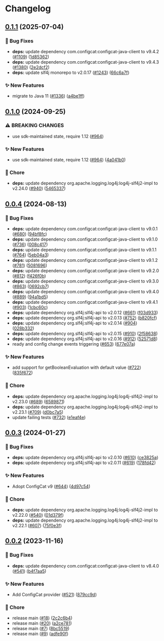 # Changelog

## [0.1.1](https://github.com/open-feature/java-sdk-contrib/compare/dev.openfeature.contrib.providers.configcat-v0.1.0...dev.openfeature.contrib.providers.configcat-v0.1.1) (2025-07-04)


### 🐛 Bug Fixes

* **deps:** update dependency com.configcat:configcat-java-client to v9.4.2 ([#1109](https://github.com/open-feature/java-sdk-contrib/issues/1109)) ([1d85362](https://github.com/open-feature/java-sdk-contrib/commit/1d8536230316242652f9d71c180ef01c525d4c8a))
* **deps:** update dependency com.configcat:configcat-java-client to v9.4.3 ([#1380](https://github.com/open-feature/java-sdk-contrib/issues/1380)) ([2e2dcf2](https://github.com/open-feature/java-sdk-contrib/commit/2e2dcf2992c4cf508aa9db0390fb6367b9c7f6c1))
* **deps:** update slf4j monorepo to v2.0.17 ([#1243](https://github.com/open-feature/java-sdk-contrib/issues/1243)) ([66c6a7f](https://github.com/open-feature/java-sdk-contrib/commit/66c6a7fc1bdc3e907793d2fc1eb0d412693a4aee))


### ✨ New Features

* migrate to Java 11 ([#1336](https://github.com/open-feature/java-sdk-contrib/issues/1336)) ([a4be1ff](https://github.com/open-feature/java-sdk-contrib/commit/a4be1ff66870a72189873171e83c5b65dbb9991c))

## [0.1.0](https://github.com/open-feature/java-sdk-contrib/compare/dev.openfeature.contrib.providers.configcat-v0.0.4...dev.openfeature.contrib.providers.configcat-v0.1.0) (2024-09-25)


### ⚠ BREAKING CHANGES

* use sdk-maintained state, require 1.12 ([#964](https://github.com/open-feature/java-sdk-contrib/issues/964))

### ✨ New Features

* use sdk-maintained state, require 1.12 ([#964](https://github.com/open-feature/java-sdk-contrib/issues/964)) ([4a041b0](https://github.com/open-feature/java-sdk-contrib/commit/4a041b0dda9c4e460f4c2199f3bc680df0dda621))


### 🧹 Chore

* **deps:** update dependency org.apache.logging.log4j:log4j-slf4j2-impl to v2.24.0 ([#940](https://github.com/open-feature/java-sdk-contrib/issues/940)) ([5465337](https://github.com/open-feature/java-sdk-contrib/commit/546533739b453988720bb051d5e623ac7eb0b588))

## [0.0.4](https://github.com/open-feature/java-sdk-contrib/compare/dev.openfeature.contrib.providers.configcat-v0.0.3...dev.openfeature.contrib.providers.configcat-v0.0.4) (2024-08-13)


### 🐛 Bug Fixes

* **deps:** update dependency com.configcat:configcat-java-client to v9.0.1 ([#680](https://github.com/open-feature/java-sdk-contrib/issues/680)) ([94bf8fc](https://github.com/open-feature/java-sdk-contrib/commit/94bf8fc982969c502dbce156addce68346cb2cdd))
* **deps:** update dependency com.configcat:configcat-java-client to v9.1.0 ([#736](https://github.com/open-feature/java-sdk-contrib/issues/736)) ([008c417](https://github.com/open-feature/java-sdk-contrib/commit/008c417491782b8a408ab5bbfbd44c0a292035b4))
* **deps:** update dependency com.configcat:configcat-java-client to v9.1.1 ([#764](https://github.com/open-feature/java-sdk-contrib/issues/764)) ([5eb04a3](https://github.com/open-feature/java-sdk-contrib/commit/5eb04a30ebce6e245f212d5183b0560592c41888))
* **deps:** update dependency com.configcat:configcat-java-client to v9.1.2 ([#781](https://github.com/open-feature/java-sdk-contrib/issues/781)) ([5081696](https://github.com/open-feature/java-sdk-contrib/commit/5081696624caa10bce075a3e98a5c7ef6a7c7d9d))
* **deps:** update dependency com.configcat:configcat-java-client to v9.2.0 ([#812](https://github.com/open-feature/java-sdk-contrib/issues/812)) ([f426f0b](https://github.com/open-feature/java-sdk-contrib/commit/f426f0b50dc6d6c0520a1875ab7c42af26bca190))
* **deps:** update dependency com.configcat:configcat-java-client to v9.3.0 ([#863](https://github.com/open-feature/java-sdk-contrib/issues/863)) ([0692cb7](https://github.com/open-feature/java-sdk-contrib/commit/0692cb71489514331cab9b67de49e73d28aa2546))
* **deps:** update dependency com.configcat:configcat-java-client to v9.4.0 ([#889](https://github.com/open-feature/java-sdk-contrib/issues/889)) ([94a1bd5](https://github.com/open-feature/java-sdk-contrib/commit/94a1bd5ca8ce0a3283ab2bfc9a861e4b3544e6dc))
* **deps:** update dependency com.configcat:configcat-java-client to v9.4.1 ([#903](https://github.com/open-feature/java-sdk-contrib/issues/903)) ([1cbc60c](https://github.com/open-feature/java-sdk-contrib/commit/1cbc60c5a25642ec2ca028817b8f843832f8dae9))
* **deps:** update dependency org.slf4j:slf4j-api to v2.0.12 ([#661](https://github.com/open-feature/java-sdk-contrib/issues/661)) ([f03d933](https://github.com/open-feature/java-sdk-contrib/commit/f03d93305bda8ea932831e81db57c989ce4e14e4))
* **deps:** update dependency org.slf4j:slf4j-api to v2.0.13 ([#752](https://github.com/open-feature/java-sdk-contrib/issues/752)) ([b820fcf](https://github.com/open-feature/java-sdk-contrib/commit/b820fcf1b7ea945a8e450dcc90addb82f5fb865d))
* **deps:** update dependency org.slf4j:slf4j-api to v2.0.14 ([#904](https://github.com/open-feature/java-sdk-contrib/issues/904)) ([028b332](https://github.com/open-feature/java-sdk-contrib/commit/028b332dc8ac3b134e5453d5449a4c11b4ef250a))
* **deps:** update dependency org.slf4j:slf4j-api to v2.0.15 ([#910](https://github.com/open-feature/java-sdk-contrib/issues/910)) ([2f58638](https://github.com/open-feature/java-sdk-contrib/commit/2f58638eb4907c948325d1e61853e1b6eabfa4c1))
* **deps:** update dependency org.slf4j:slf4j-api to v2.0.16 ([#912](https://github.com/open-feature/java-sdk-contrib/issues/912)) ([52571d8](https://github.com/open-feature/java-sdk-contrib/commit/52571d806e7c547006db836245b4895fe9bc4660))
* ready and config change events triggering ([#653](https://github.com/open-feature/java-sdk-contrib/issues/653)) ([677e07a](https://github.com/open-feature/java-sdk-contrib/commit/677e07a539dfe0b722613be4d48e574157eb3863))


### ✨ New Features

* add support for getBooleanEvaluation with default value ([#722](https://github.com/open-feature/java-sdk-contrib/issues/722)) ([835f672](https://github.com/open-feature/java-sdk-contrib/commit/835f6727d98883bb7fc351b5dd59039228fbcb2b))


### 🧹 Chore

* **deps:** update dependency org.apache.logging.log4j:log4j-slf4j2-impl to v2.23.0 ([#689](https://github.com/open-feature/java-sdk-contrib/issues/689)) ([6589871](https://github.com/open-feature/java-sdk-contrib/commit/65898713166b5d02f246302c54fd7400ee4238d5))
* **deps:** update dependency org.apache.logging.log4j:log4j-slf4j2-impl to v2.23.1 ([#709](https://github.com/open-feature/java-sdk-contrib/issues/709)) ([d0bc7a5](https://github.com/open-feature/java-sdk-contrib/commit/d0bc7a5aceb746d6d7c442e189a6a1e011673ba7))
* update failing tests ([#732](https://github.com/open-feature/java-sdk-contrib/issues/732)) ([e1eaf4e](https://github.com/open-feature/java-sdk-contrib/commit/e1eaf4e3778d11ecf25d4276d3733760fa72eb9f))

## [0.0.3](https://github.com/open-feature/java-sdk-contrib/compare/dev.openfeature.contrib.providers.configcat-v0.0.2...dev.openfeature.contrib.providers.configcat-v0.0.3) (2024-01-27)


### 🐛 Bug Fixes

* **deps:** update dependency org.slf4j:slf4j-api to v2.0.10 ([#610](https://github.com/open-feature/java-sdk-contrib/issues/610)) ([ce3825a](https://github.com/open-feature/java-sdk-contrib/commit/ce3825af03beb0ec682eec390efd4cfff973bc99))
* **deps:** update dependency org.slf4j:slf4j-api to v2.0.11 ([#619](https://github.com/open-feature/java-sdk-contrib/issues/619)) ([178fd42](https://github.com/open-feature/java-sdk-contrib/commit/178fd42d314bb7f7018d70d532020a366cc58ae3))


### ✨ New Features

* Adopt ConfigCat v9 ([#644](https://github.com/open-feature/java-sdk-contrib/issues/644)) ([4d97c54](https://github.com/open-feature/java-sdk-contrib/commit/4d97c548e71b82ea5069b2ca466c9cc1e444c9fe))


### 🧹 Chore

* **deps:** update dependency org.apache.logging.log4j:log4j-slf4j2-impl to v2.22.0 ([#540](https://github.com/open-feature/java-sdk-contrib/issues/540)) ([01d379f](https://github.com/open-feature/java-sdk-contrib/commit/01d379fc720c14c1fd1b6baeba23f3ab7007e740))
* **deps:** update dependency org.apache.logging.log4j:log4j-slf4j2-impl to v2.22.1 ([#607](https://github.com/open-feature/java-sdk-contrib/issues/607)) ([75f0e3f](https://github.com/open-feature/java-sdk-contrib/commit/75f0e3f63a0f49d1d90de819145e480cd8eb4b6a))

## [0.0.2](https://github.com/open-feature/java-sdk-contrib/compare/dev.openfeature.contrib.providers.configcat-v0.0.1...dev.openfeature.contrib.providers.configcat-v0.0.2) (2023-11-16)


### 🐛 Bug Fixes

* **deps:** update dependency com.configcat:configcat-java-client to v8.4.0 ([#541](https://github.com/open-feature/java-sdk-contrib/issues/541)) ([b4f7aa5](https://github.com/open-feature/java-sdk-contrib/commit/b4f7aa548f2e4cdcd7646195b49e899dcd3aca20))


### ✨ New Features

* Add ConfigCat provider ([#521](https://github.com/open-feature/java-sdk-contrib/issues/521)) ([879cc9d](https://github.com/open-feature/java-sdk-contrib/commit/879cc9d1bc8a6363339c2b85b42dd0f6b3178846))


### 🧹 Chore

* release main ([#18](https://github.com/open-feature/java-sdk-contrib/issues/18)) ([2c2c6b4](https://github.com/open-feature/java-sdk-contrib/commit/2c2c6b4e1d1c0aa62ca33a001e8f19b97637d7aa))
* release main ([#20](https://github.com/open-feature/java-sdk-contrib/issues/20)) ([a2ce781](https://github.com/open-feature/java-sdk-contrib/commit/a2ce781e156ae0fb43a72e9281cf43f74046276c))
* release main ([#7](https://github.com/open-feature/java-sdk-contrib/issues/7)) ([8bc5519](https://github.com/open-feature/java-sdk-contrib/commit/8bc5519d863e581dc061e71ffb23261d3ad1b013))
* release main ([#9](https://github.com/open-feature/java-sdk-contrib/issues/9)) ([adfe90f](https://github.com/open-feature/java-sdk-contrib/commit/adfe90f06227ea199165fa2436541dbf2e492f06))
